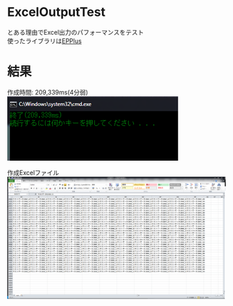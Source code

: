 # ExcelOutputTest
とある理由でExcel出力のパフォーマンスをテスト  
使ったライブラリは[EPPlus](http://epplus.codeplex.com/ "EPPlus")  

# 結果
作成時間: 209,339ms(4分弱)  
![result1](https://github.com/KeisukeKudo/ImageStorage/blob/master/ExcelOutputTestResult1.png)  

作成Excelファイル  
![result2](https://github.com/KeisukeKudo/ImageStorage/blob/master/ExcelOutputTestResult2.png)  
